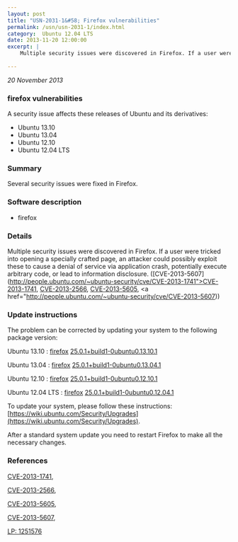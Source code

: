 ```yaml
---
layout: post
title: "USN-2031-1&#58; Firefox vulnerabilities"
permalink: /usn/usn-2031-1/index.html
category:  Ubuntu 12.04 LTS
date: 2013-11-20 12:00:00
excerpt: |
    Multiple security issues were discovered in Firefox. If a user were tricked into opening a specially crafted page, an attacker could possibly exploit these to cause a denial of service via application crash, potentially execute arbitrary code, or lead to information disclosure. ([CVE-2013-5607](http://people.ubuntu.com/~ubuntu-security/cve/CVE-2013-1741">CVE-2013-1741</a>, <a href="http://people.ubuntu.com/~ubuntu-security/cve/CVE-2013-2566">CVE-2013-2566</a>, <a href="http://people.ubuntu.com/~ubuntu-security/cve/CVE-2013-5605">CVE-2013-5605</a>, <a href="http://people.ubuntu.com/~ubuntu-security/cve/CVE-2013-5607)) 
    
--- 
```

 
 

*20 November 2013*

### firefox vulnerabilities

A security issue affects these releases of Ubuntu and its derivatives:

* Ubuntu 13.10
* Ubuntu 13.04
* Ubuntu 12.10
* Ubuntu 12.04 LTS

### Summary

Several security issues were fixed in Firefox. 

### Software description

* firefox 

### Details

Multiple security issues were discovered in Firefox. If a user were tricked into opening a specially crafted page, an attacker could possibly exploit these to cause a denial of service via application crash, potentially execute arbitrary code, or lead to information disclosure. ([CVE-2013-5607](http://people.ubuntu.com/~ubuntu-security/cve/CVE-2013-1741">CVE-2013-1741</a>, <a href="http://people.ubuntu.com/~ubuntu-security/cve/CVE-2013-2566">CVE-2013-2566</a>, <a href="http://people.ubuntu.com/~ubuntu-security/cve/CVE-2013-5605">CVE-2013-5605</a>, <a href="http://people.ubuntu.com/~ubuntu-security/cve/CVE-2013-5607)) 

### Update instructions

The problem can be corrected by updating your system to the following package version:

Ubuntu 13.10
 : [firefox](https://launchpad.net/ubuntu/+source/firefox) <span> [25.0.1+build1-0ubuntu0.13.10.1](https://launchpad.net/ubuntu/+source/firefox/25.0.1+build1-0ubuntu0.13.10.1) </span> 

Ubuntu 13.04
 : [firefox](https://launchpad.net/ubuntu/+source/firefox) <span> [25.0.1+build1-0ubuntu0.13.04.1](https://launchpad.net/ubuntu/+source/firefox/25.0.1+build1-0ubuntu0.13.04.1) </span> 

Ubuntu 12.10
 : [firefox](https://launchpad.net/ubuntu/+source/firefox) <span> [25.0.1+build1-0ubuntu0.12.10.1](https://launchpad.net/ubuntu/+source/firefox/25.0.1+build1-0ubuntu0.12.10.1) </span> 

Ubuntu 12.04 LTS
 : [firefox](https://launchpad.net/ubuntu/+source/firefox) <span> [25.0.1+build1-0ubuntu0.12.04.1](https://launchpad.net/ubuntu/+source/firefox/25.0.1+build1-0ubuntu0.12.04.1) </span> 

To update your system, please follow these instructions: [https://wiki.ubuntu.com/Security/Upgrades](https://wiki.ubuntu.com/Security/Upgrades).

After a standard system update you need to restart Firefox to make all the necessary changes. 

### References

 
 [CVE-2013-1741](http://people.ubuntu.com/~ubuntu-security/cve/CVE-2013-1741), 

 [CVE-2013-2566](http://people.ubuntu.com/~ubuntu-security/cve/CVE-2013-2566), 

 [CVE-2013-5605](http://people.ubuntu.com/~ubuntu-security/cve/CVE-2013-5605), 

 [CVE-2013-5607](http://people.ubuntu.com/~ubuntu-security/cve/CVE-2013-5607), 

 [LP: 1251576](https://launchpad.net/bugs/1251576)
 

